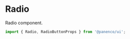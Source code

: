# Radio

Radio component.

```js
import { Radio, RadioButtonProps } from '@panenco/ui';
```

<!-- STORY -->
